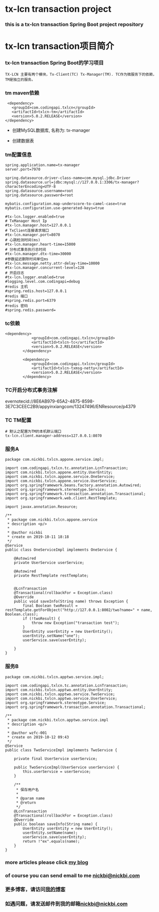 # tx-lcn transaction project
### this is a tx-lcn transaction Spring Boot project repository

# tx-lcn transaction项目简介

### tx-lcn transaction Spring Boot的学习项目

```TX-LCN 主要有两个模块，Tx-Client(TC) Tx-Manager(TM). TC作为微服务下的依赖，TM是独立的服务。```


### tm maven依赖
```
 <dependency>
   <groupId>com.codingapi.txlcn</groupId>
   <artifactId>txlcn-tm</artifactId>
   <version>5.0.2.RELEASE</version>
</dependency>

```
+ 创建MySQL数据库, 名称为: tx-manager

+ 创建数据表

### tm配置信息
```
spring.application.name=tx-manager
server.port=7970

spring.datasource.driver-class-name=com.mysql.jdbc.Driver
spring.datasource.url=jdbc:mysql://127.0.0.1:3306/tx-manager?characterEncoding=UTF-8
spring.datasource.username=root
spring.datasource.password=root

mybatis.configuration.map-underscore-to-camel-case=true
mybatis.configuration.use-generated-keys=true

#tx-lcn.logger.enabled=true
# TxManager Host Ip
#tx-lcn.manager.host=127.0.0.1
# TxClient连接请求端口
#tx-lcn.manager.port=8070
# 心跳检测时间(ms)
#tx-lcn.manager.heart-time=15000
# 分布式事务执行总时间
#tx-lcn.manager.dtx-time=30000
#参数延迟删除时间单位ms
#tx-lcn.message.netty.attr-delay-time=10000
#tx-lcn.manager.concurrent-level=128
# 开启日志
#tx-lcn.logger.enabled=true
#logging.level.com.codingapi=debug
#redis 主机
#spring.redis.host=127.0.0.1
#redis 端口
#spring.redis.port=6379
#redis 密码
#spring.redis.password=
```



### tc依赖
```
<dependency>
            <groupId>com.codingapi.txlcn</groupId>
            <artifactId>txlcn-tc</artifactId>
            <version>5.0.2.RELEASE</version>
        </dependency>

        <dependency>
            <groupId>com.codingapi.txlcn</groupId>
            <artifactId>txlcn-txmsg-netty</artifactId>
            <version>5.0.2.RELEASE</version>
        </dependency>
```
### TC开启分布式事务注解
evernotecid://8E6AB979-65A2-4875-8598-3E7C3CEEC2B9/appyinxiangcom/13247496/ENResource/p4379
### TC TM配置
```
# 默认之配置为TM的本机默认端口
tx-lcn.client.manager-address=127.0.0.1:8070 
```
### 服务A
```
package com.nickbi.txlcn.appone.service.impl;

import com.codingapi.txlcn.tc.annotation.LcnTransaction;
import com.nickbi.txlcn.appone.entity.UserEntity;
import com.nickbi.txlcn.appone.service.OneService;
import com.nickbi.txlcn.appone.service.UserService;
import org.springframework.beans.factory.annotation.Autowired;
import org.springframework.stereotype.Service;
import org.springframework.transaction.annotation.Transactional;
import org.springframework.web.client.RestTemplate;

import javax.annotation.Resource;

/**
 * package com.nickbi.txlcn.appone.service
 * description <p/>
 *
 * @author nickbi
 * create on 2019-10-11 18:18
 */
@Service
public class OneServiceImpl implements OneService {

	@Autowired
	private UserService userService;

	@Autowired
	private RestTemplate restTemplate;


	@LcnTransaction
	@Transactional(rollbackFor = Exception.class)
	@Override
	public void saveInfo(String name) throws Exception {
		final Boolean twoResult = restTemplate.getForObject("http://127.0.0.1:8002/two?name=" + name, Boolean.class);
		if (!twoResult) {
			throw new Exception("transaction test");
		}
		UserEntity userEntity = new UserEntity();
		userEntity.setName("one");
		userService.save(userEntity);

	}
}

```

### 服务B
```
package com.nickbi.txlcn.apptwo.service.impl;

import com.codingapi.txlcn.tc.annotation.LcnTransaction;
import com.nickbi.txlcn.apptwo.entity.UserEntity;
import com.nickbi.txlcn.apptwo.service.TwoService;
import com.nickbi.txlcn.apptwo.service.UserService;
import org.springframework.stereotype.Service;
import org.springframework.transaction.annotation.Transactional;

/**
 * package com.nickbi.txlcn.apptwo.service.impl
 * description <p/>
 *
 * @author wzfc-001
 * create on 2019-10-12 09:43
 */
@Service
public class TwoServiceImpl implements TwoService {

	private final UserService userService;

	public TwoServiceImpl(UserService userService) {
		this.userService = userService;
	}

	/**
	 * 保存用户名
	 *
	 * @param name
	 * @return
	 */
	@LcnTransaction
	@Transactional(rollbackFor = Exception.class)
	@Override
	public boolean saveInfo(String name) {
		UserEntity userEntity = new UserEntity();
		userEntity.setName(name);
		userService.save(userEntity);
		return !"ex".equals(name);
	}
}
```


### more articles please click [my blog](https://www.jianshu.com/u/1bb4b4eaef1e)

### of course you can send email to me [nickbi@nickbi.com](mailto:nickbi@nickbi.com)

### 更多博客，请访问[我的博客](https://www.jianshu.com/u/1bb4b4eaef1e)

### 如遇问题，请发送邮件到我的邮箱[nickbi@nickbi.com](mailto:nickbi@nickbi.com)
